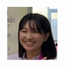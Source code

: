 ![image](https://github.com/tairong123/course_selection/blob/master/%E8%9E%A2%E5%B9%95%E6%93%B7%E5%8F%96%E7%95%AB%E9%9D%A2%202024-11-13%20144016.png)
